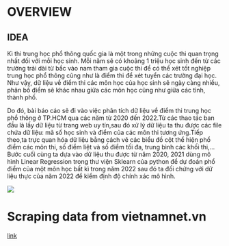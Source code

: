 # OVERVIEW
<h2><b>IDEA</b></h2>
<p> Kì thi trung học phổ thông quốc gia là một trong những cuộc thi quan trọng nhất đối với mỗi học sinh. Mỗi năm sẽ có khoảng 1 triệu học sinh đến từ các trường trải dài từ bắc vào nam tham gia cuộc thi để có thể xét tốt nghiệp trung học phổ thông cũng như là điểm thi để xét tuyển các trường đại học. Như vậy, dữ liệu về điểm thi các môn học của học sinh sẽ ngày càng nhiều, phân bố điểm sẽ khác nhau giữa các môn học cũng như giữa các tỉnh, thành phố.
</p>

<p> Do đó, bài báo cáo sẽ đi vào việc phân tích dữ liệu về điểm thi trung học phổ thông ở TP.HCM qua các năm từ 2020 đến 2022.Từ các thao tác ban đầu là lấy dữ liệu từ trang web uy tín,sau đó xử lý dữ liệu ta thu được các file chứa dữ liệu: mã số học sinh và điểm của các môn thi tương ứng.Tiếp theo,ta trực quan hóa dữ liệu bằng cách vẽ các biểu đồ cột thể hiện phổ điểm các môn thi, số điểm liệt và số điểm tối đa, trung bình các khối thi,... Bước cuối cùng ta dựa vào dữ liệu thu được từ năm 2020, 2021 dùng mô hình Linear Regression trong thư viện Sklearn của python để dự đoán phổ điểm của một môn học bất kì trong năm 2022 sau đó ta đối chứng với dữ liệu thực của năm 2022 để kiểm định độ chính xác mô hình.
</p>
<img src = "https://drive.google.com/uc?id=1YenRoD8MUDs1HW3lmLkc8FvyLeFCxYfj">

# Scraping data from vietnamnet.vn
[link](https://vietnamnet.vn/giao-duc/diem-thi/tra-cuu-diem-thi-tot-nghiep-thpt/2022/)
